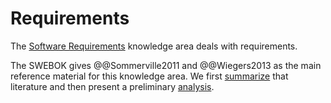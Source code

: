 # Requirements

The [Software Requirements](https://ieeecs-media.computer.org/media/education/swebok/swebok-v3.pdf#p34) knowledge area
deals with requirements.

The SWEBOK gives @@Sommerville2011 and @@Wiegers2013 as the main reference material for this knowledge area.
We first [summarize](summary.md) that literature and then present a preliminary [analysis](analysis.md).
